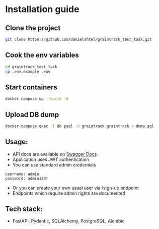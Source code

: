 # Installation guide

## Clone the project
```bash
git clone https://github.com/danielshtel/graintrack_test_task.git
```
## Cook the env variables
```bash
cd graintrack_test_task
cp .env.example .env
```

## Start containers
```bash
docker compose up --build -d
```

## Upload DB dump
```bash
docker-compose exec -T db psql -U graintrack graintrack < dump.sql
```

## Usage:
* API docs are available on [Swagger Docs](http://localhost:8000/docs).
* Application uses JWT authentication
* You can use standard admin credentials
```
username: admin
password: admin123!
```
* Or you can create your own usual user via /sign-up endpoint
* Endpoints which require admin rights are documented


## Tech stack:
- FastAPI, Pydantic, SQLAlchemy, PostgreSQL, Alembic
